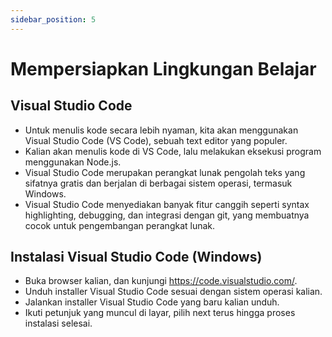 ```yaml
---
sidebar_position: 5
---
```


# Mempersiapkan Lingkungan Belajar

## Visual Studio Code

- Untuk menulis kode secara lebih nyaman, kita akan menggunakan Visual Studio Code (VS Code), sebuah text editor yang populer.
- Kalian akan menulis kode di VS Code, lalu melakukan eksekusi program menggunakan Node.js.
- Visual Studio Code merupakan perangkat lunak pengolah teks yang sifatnya gratis dan berjalan di berbagai sistem operasi, termasuk Windows.
- Visual Studio Code menyediakan banyak fitur canggih seperti syntax highlighting, debugging, dan integrasi dengan git, yang membuatnya cocok untuk pengembangan perangkat lunak.

## Instalasi Visual Studio Code (Windows)

- Buka browser kalian, dan kunjungi https://code.visualstudio.com/.
- Unduh installer Visual Studio Code sesuai dengan sistem operasi kalian.
- Jalankan installer Visual Studio Code yang baru kalian unduh.
- Ikuti petunjuk yang muncul di layar, pilih next terus hingga proses instalasi selesai.
